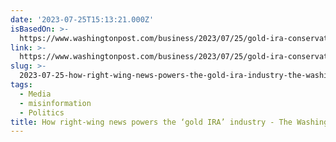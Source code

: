 ```yaml
---
date: '2023-07-25T15:13:21.000Z'
isBasedOn: >-
  https://www.washingtonpost.com/business/2023/07/25/gold-ira-conservative-media/
link: >-
  https://www.washingtonpost.com/business/2023/07/25/gold-ira-conservative-media/
slug: >-
  2023-07-25-how-right-wing-news-powers-the-gold-ira-industry-the-washington-post
tags:
  - Media
  - misinformation
  - Politics
title: How right-wing news powers the ‘gold IRA’ industry - The Washington Post
---
```


